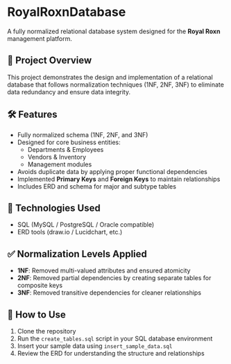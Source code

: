# RoyalRoxnDatabase

A fully normalized relational database system designed for the **Royal Roxn** management platform.

## 📌 Project Overview

This project demonstrates the design and implementation of a relational database that follows normalization techniques (1NF, 2NF, 3NF) to eliminate data redundancy and ensure data integrity.

## 🛠️ Features

- Fully normalized schema (1NF, 2NF, and 3NF)
- Designed for core business entities:
  - Departments & Employees
  - Vendors & Inventory
  - Management modules
- Avoids duplicate data by applying proper functional dependencies
- Implemented **Primary Keys** and **Foreign Keys** to maintain relationships
- Includes ERD and schema for major and subtype tables

## 🧩 Technologies Used

- SQL (MySQL / PostgreSQL / Oracle compatible)
- ERD tools (draw.io / Lucidchart, etc.)

## ✅ Normalization Levels Applied

- **1NF**: Removed multi-valued attributes and ensured atomicity  
- **2NF**: Removed partial dependencies by creating separate tables for composite keys  
- **3NF**: Removed transitive dependencies for cleaner relationships

## 🚀 How to Use

1. Clone the repository
2. Run the `create_tables.sql` script in your SQL database environment
3. Insert your sample data using `insert_sample_data.sql`
4. Review the ERD for understanding the structure and relationships




